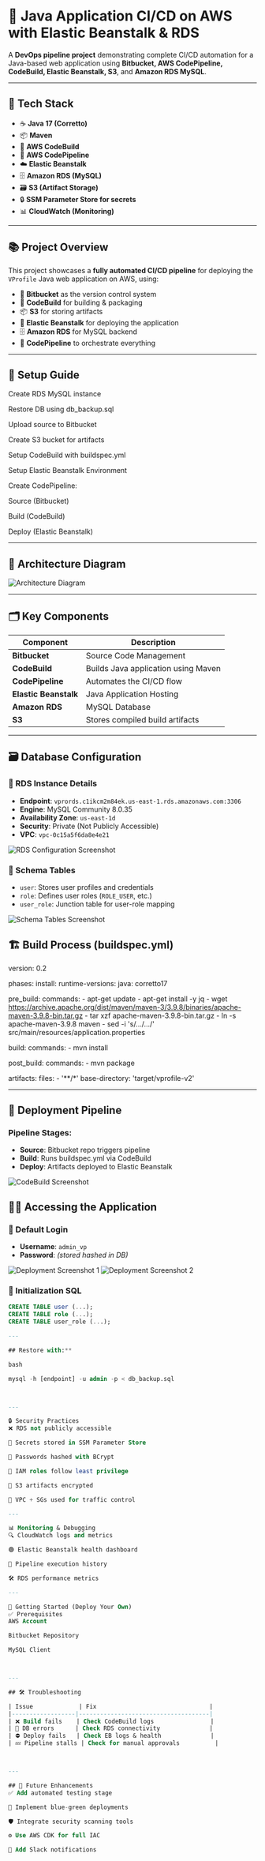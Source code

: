 # 🚀 Java Application CI/CD on AWS with Elastic Beanstalk & RDS

A **DevOps pipeline project** demonstrating complete CI/CD automation for a Java-based web application using **Bitbucket, AWS CodePipeline, CodeBuild, Elastic Beanstalk, S3**, and **Amazon RDS MySQL**.

---

## **🔧 Tech Stack**

- ☕ **Java 17 (Corretto)**
- 📦 **Maven**
- 🧪 **AWS CodeBuild**
- 🔁 **AWS CodePipeline**
- ☁️ **Elastic Beanstalk**
- 🗄️ **Amazon RDS (MySQL)**
- 🗃️ **S3 (Artifact Storage)**
- 🔒 **SSM Parameter Store for secrets**
- 📊 **CloudWatch (Monitoring)**

---

## **📚 Project Overview**

This project showcases a **fully automated CI/CD pipeline** for deploying the `VProfile` Java web application on AWS, using:

- 🧾 **Bitbucket** as the version control system  
- 🧱 **CodeBuild** for building & packaging  
- 📦 **S3** for storing artifacts  
- 🚢 **Elastic Beanstalk** for deploying the application  
- 🗄️ **Amazon RDS** for MySQL backend  
- 🔁 **CodePipeline** to orchestrate everything

---

## **🔧 Setup Guide**
Create RDS MySQL instance

Restore DB using db_backup.sql

Upload source to Bitbucket

Create S3 bucket for artifacts

Setup CodeBuild with buildspec.yml

Setup Elastic Beanstalk Environment

Create CodePipeline:

Source (Bitbucket)

Build (CodeBuild)

Deploy (Elastic Beanstalk)

---

## **🧭 Architecture Diagram**

![Architecture Diagram](architecture.png)



---

## 🗂️ Key Components

| Component           | Description                              |
|--------------------|------------------------------------------|
| **Bitbucket**       | Source Code Management                   |
| **CodeBuild**       | Builds Java application using Maven      |
| **CodePipeline**    | Automates the CI/CD flow                 |
| **Elastic Beanstalk** | Java Application Hosting              |
| **Amazon RDS**      | MySQL Database                           |
| **S3**              | Stores compiled build artifacts          |

---

## 🗃️ Database Configuration

### 🔧 RDS Instance Details

- **Endpoint**: `vprords.c1ikcm2m84ek.us-east-1.rds.amazonaws.com:3306`
- **Engine**: MySQL Community 8.0.35
- **Availability Zone**: `us-east-1d`
- **Security**: Private (Not Publicly Accessible)
- **VPC**: `vpc-0c15a5f6da8e4e21`

![RDS Configuration Screenshot](Database/Screenshot%202025-04-17%20051400.png)


### 🧱 Schema Tables

- `user`: Stores user profiles and credentials
- `role`: Defines user roles (`ROLE_USER`, etc.)
- `user_role`: Junction table for user-role mapping

![Schema Tables Screenshot](Database/Screenshot%202025-04-17%20051508.png)


## 🏗️ Build Process (buildspec.yml)

version: 0.2

phases:
  install:
    runtime-versions:
      java: corretto17

  pre_build:
    commands:
      - apt-get update
      - apt-get install -y jq
      - wget https://archive.apache.org/dist/maven/maven-3/3.9.8/binaries/apache-maven-3.9.8-bin.tar.gz
      - tar xzf apache-maven-3.9.8-bin.tar.gz
      - ln -s apache-maven-3.9.8 maven
      - sed -i 's/.../.../' src/main/resources/application.properties

  build:
    commands:
      - mvn install

  post_build:
    commands:
      - mvn package

artifacts:
  files:
    - '**/*'
  base-directory: 'target/vprofile-v2'

---

## 🔁 Deployment Pipeline

### Pipeline Stages:
- **Source**: Bitbucket repo triggers pipeline
- **Build**: Runs buildspec.yml via CodeBuild
- **Deploy**: Artifacts deployed to Elastic Beanstalk

![CodeBuild Screenshot](CodeBuild.png)



## 🧑‍💻 Accessing the Application

### 🔐 Default Login
- **Username**: `admin_vp`
- **Password**: _(stored hashed in DB)_


![Deployment Screenshot 1](Deploy1.png)
![Deployment Screenshot 2](Deploy2.png)



### 🧨 Initialization SQL

```sql
CREATE TABLE user (...);
CREATE TABLE role (...);
CREATE TABLE user_role (...);

---

## Restore with:**

bash

mysql -h [endpoint] -u admin -p < db_backup.sql



---

🔒 Security Practices
❌ RDS not publicly accessible

🔐 Secrets stored in SSM Parameter Store

🔐 Passwords hashed with BCrypt

🔐 IAM roles follow least privilege

🔐 S3 artifacts encrypted

🔐 VPC + SGs used for traffic control

---

📊 Monitoring & Debugging
🔍 CloudWatch logs and metrics

🟢 Elastic Beanstalk health dashboard

🔁 Pipeline execution history

🛠️ RDS performance metrics

---

🚀 Getting Started (Deploy Your Own)
✅ Prerequisites
AWS Account

Bitbucket Repository

MySQL Client



---

## 🛠️ Troubleshooting

| Issue             | Fix                                |
|------------------|-------------------------------------|
| ❌ Build fails    | Check CodeBuild logs                |
| 🔌 DB errors      | Check RDS connectivity              |
| ⛔ Deploy fails   | Check EB logs & health              |
| 💤 Pipeline stalls | Check for manual approvals          |



---

## 🚀 Future Enhancements
✅ Add automated testing stage

🔁 Implement blue-green deployments

🛡️ Integrate security scanning tools

⚙️ Use AWS CDK for full IAC

📢 Add Slack notifications

